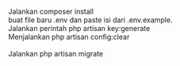 Jalankan composer install<br>
buat file baru .env dan paste isi dari .env.example.<br>
Jalankan perintah php artisan key:generate<br>
Menjalankan php artisan config:clear<br>
<br>
Jalankan php artisan migrate
